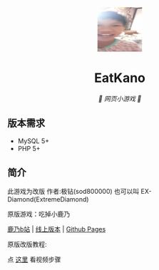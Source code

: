 <p align="center">
  <a href="https://xingye.me/game/eatkano"><img src="https://github.com/arcxingye/EatKano/blob/main/static/image/ClickBefore.png?raw=true" width="100" height="100" alt="EatKano"></a>
</p>
<div align="center">

# EatKano

_🦌 网页小游戏 🥛_

</div>

## 版本需求
+ MySQL 5+
+ PHP 5+

## 简介

此游戏为改版 作者:极钻(sod800000) 也可以叫 EX-Diamond(ExtremeDiamond)

原版游戏：吃掉小鹿乃

[鹿乃b站](https://space.bilibili.com/316381099)
|
[线上版本](https://xingye.me/game/eatkano/index.php)
|
[Github Pages](https://arcxingye.github.io/EatKano/index.html)

原版改版教程:

点 [这里](https://www.bilibili.com/video/BV1r94y1d765) 看视频步骤
